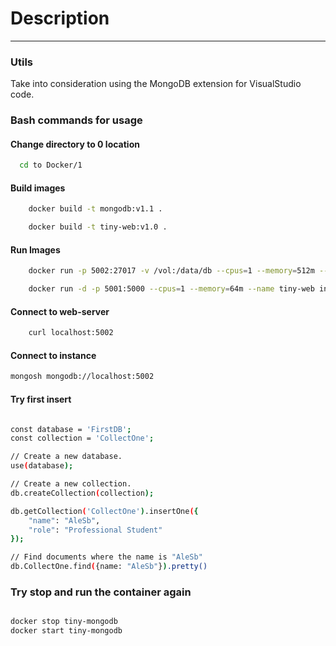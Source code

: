 # Description



---------------------------------------

### Utils
Take into consideration using the MongoDB extension for VisualStudio code.

### Bash commands for usage

#### Change directory to 0 location


```bash
  cd to Docker/1
```


#### Build images
```bash
    docker build -t mongodb:v1.1 .
```

```bash
    docker build -t tiny-web:v1.0 .
```


#### Run Images
```bash
    docker run -p 5002:27017 -v /vol:/data/db --cpus=1 --memory=512m --name tiny-mongodb mongodb:v1.1 

```

```bash
    docker run -d -p 5001:5000 --cpus=1 --memory=64m --name tiny-web iny-web:v1.0

```

#### Connect to web-server

```bash
    curl localhost:5002
```

#### Connect to instance

```bash
mongosh mongodb://localhost:5002
```

#### Try first insert

```bash

const database = 'FirstDB';
const collection = 'CollectOne';

// Create a new database.
use(database);

// Create a new collection.
db.createCollection(collection);

db.getCollection('CollectOne').insertOne({
    "name": "AleSb",
    "role": "Professional Student"
});

// Find documents where the name is "AleSb"
db.CollectOne.find({name: "AleSb"}).pretty()

```

### Try stop and run the container again

``` bash

docker stop tiny-mongodb
docker start tiny-mongodb
```

